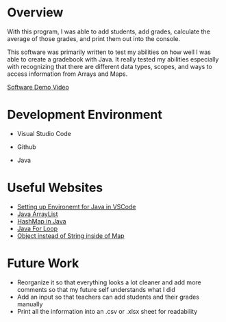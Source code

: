 # Overview
With this program, I was able to add students, add grades, calculate the average of those grades, and print them out into the console. 

This software was primarily written to test my abilities on how well I was able to create a gradebook with Java. It really tested my abilities especially with recognizing that there are different data types, scopes, and ways to access information from Arrays and Maps. 

[Software Demo Video](https://youtu.be/btHu2G0of_Q)

# Development Environment

* Visual Studio Code
* Github

* Java

# Useful Websites
- [Setting up Environemt for Java in VSCode](https://code.visualstudio.com/docs/languages/java)
- [Java ArrayList](https://www.w3schools.com/java/java_arraylist.asp)
- [HashMap in Java](https://www.geeksforgeeks.org/java-util-hashmap-in-java-with-examples/)
- [Java For Loop](https://www.w3schools.com/java/java_for_loop.asp)
- [Object instead of String inside of Map](https://stackoverflow.com/questions/6870973/want-to-create-a-mapstring-object-object-can-be-string-and-can-be-class-obj)

# Future Work

- Reorganize it so that everything looks a lot cleaner and add more comments so that my future self understands what I did
- Add an input so that teachers can add students and their grades manually
- Print all the information into an .csv or .xlsx sheet for readability
